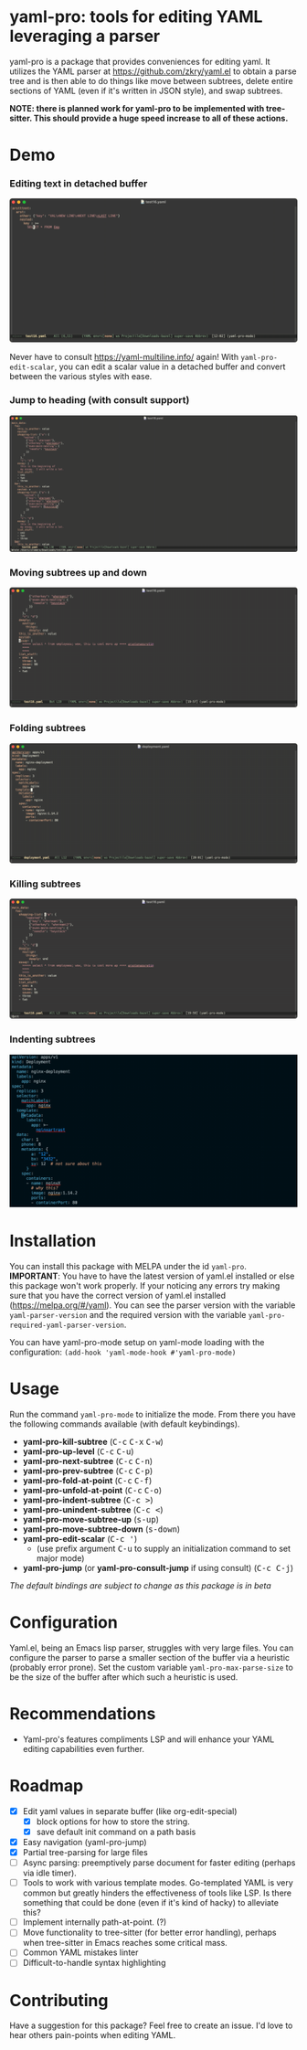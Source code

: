 # yaml-pro: tools for editing YAML leveraging a parser

yaml-pro is a package that provides conveniences for editing yaml.  It
utilizes the YAML parser at https://github.com/zkry/yaml.el to obtain
a parse tree and is then able to do things like move between subtrees,
delete entire sections of YAML (even if it's written in JSON style),
and swap subtrees.

**NOTE: there is planned work for yaml-pro to be implemented with
tree-sitter.  This should provide a huge speed increase to all of
these actions.**

# Demo

### Editing text in detached buffer

![screenshot](./docs/screenshot1.gif)

Never have to consult https://yaml-multiline.info/ again!  With
`yaml-pro-edit-scalar`, you can edit a scalar value in a detached
buffer and convert between the various styles with ease.

### Jump to heading (with consult support)

![jumping feature](./docs/yaml-pro-jump.gif)

### Moving subtrees up and down

![moving subtrees feature](./docs/move-subtree.gif)

### Folding subtrees

![folding feature](./docs/folding.gif)

### Killing subtrees

![killing feature](./docs/killing-subtree.gif)

### Indenting subtrees

![indenting feature](./docs/indenting.gif)

# Installation

You can install this package with MELPA under the id
`yaml-pro`. **IMPORTANT**: You have to have the latest version of
yaml.el installed or else this package won't work properly.  If your
noticing any errors try making sure that you have the correct version
of yaml.el installed (https://melpa.org/#/yaml).  You can see the
parser version with the variable `yaml-parser-version` and the
required version with the variable
`yaml-pro-required-yaml-parser-version`.

You can have yaml-pro-mode setup on yaml-mode loading with the
configuration: `(add-hook 'yaml-mode-hook #'yaml-pro-mode)`

# Usage

Run the command `yaml-pro-mode` to initialize the mode. From there you
have the following commands available (with default keybindings).

- **yaml-pro-kill-subtree** (<kbd>C-c</kbd> <kbd>C-x</kbd> <kbd>C-w</kbd>)
- **yaml-pro-up-level** (<kbd>C-c</kbd> <kbd>C-u</kbd>)
- **yaml-pro-next-subtree** (<kbd>C-c</kbd> <kbd>C-n</kbd>)
- **yaml-pro-prev-subtree** (<kbd>C-c</kbd> <kbd>C-p</kbd>)
- **yaml-pro-fold-at-point** (<kbd>C-c</kbd> <kbd>C-f</kbd>)
- **yaml-pro-unfold-at-point** (<kbd>C-c</kbd> <kbd>C-o</kbd>)
- **yaml-pro-indent-subtree** (<kbd>C-c ></kbd>)
- **yaml-pro-unindent-subtree** (<kbd>C-c <</kbd>)
- **yaml-pro-move-subtree-up** (<kbd>s-up</kbd>)
- **yaml-pro-move-subtree-down** (<kbd>s-down</kbd>)
- **yaml-pro-edit-scalar** (<kbd>C-c '</kbd>)
  - (use prefix argument <kbd>C-u</kbd> to supply an initialization
    command to set major mode)
- **yaml-pro-jump** (or **yaml-pro-consult-jump** if using consult)
  (<kbd>C-c C-j</kbd>)

*The default bindings are subject to change as this package is in beta*

# Configuration

Yaml.el, being an Emacs lisp parser, struggles with very large files.
You can configure the parser to parse a smaller section of the buffer
via a heuristic (probably error prone).  Set the custom variable
`yaml-pro-max-parse-size` to be the size of the buffer after which
such a heuristic is used.

# Recommendations

- Yaml-pro's features compliments LSP and will enhance your YAML
  editing capabilities even further.

# Roadmap

- [x] Edit yaml values in separate buffer (like org-edit-special)
  - [x] block options for how to store the string.
  - [x] save default init command on a path basis
- [x] Easy navigation (yaml-pro-jump)
- [x] Partial tree-parsing for large files
- [ ] Async parsing: preemptively parse document for faster editing
      (perhaps via idle timer).
- [ ] Tools to work with various template modes.  Go-templated YAML is
      very common but greatly hinders the effectiveness of tools like
      LSP.  Is there something that could be done (even if it's kind
      of hacky) to alleviate this?
- [ ] Implement internally path-at-point. (?)
- [ ] Move functionality to tree-sitter (for better error handling),
      perhaps when tree-sitter in Emacs reaches some critical mass.
- [ ] Common YAML mistakes linter
- [ ] Difficult-to-handle syntax highlighting

# Contributing

Have a suggestion for this package? Feel free to create an issue. I'd
love to hear others pain-points when editing YAML.
